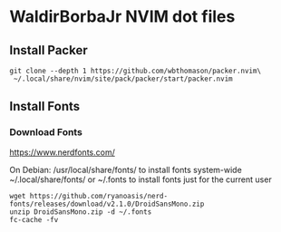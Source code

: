 # WaldirBorbaJr NVIM dot files

## Install Packer
```
git clone --depth 1 https://github.com/wbthomason/packer.nvim\
 ~/.local/share/nvim/site/pack/packer/start/packer.nvim
```

## Install Fonts

### Download Fonts
https://www.nerdfonts.com/

On Debian:
/usr/local/share/fonts/ to install fonts system-wide
~/.local/share/fonts/ or ~/.fonts to install fonts just for the current user

```
wget https://github.com/ryanoasis/nerd-fonts/releases/download/v2.1.0/DroidSansMono.zip
unzip DroidSansMono.zip -d ~/.fonts
fc-cache -fv
```
